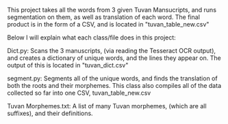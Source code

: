 This project takes all the words from 3 given Tuvan Mansucripts, and runs segmentation on them, as well as translation of each word. 
The final product is in the form of a CSV, and is located in "tuvan_table_new.csv"

Below I will explain what each class/file does in this project:

Dict.py: 
Scans the 3 manuscripts, (via reading the Tesseract OCR output), and creates a dictionary of unique words, and the lines they appear on.
The output of this is located in "tuvan_dict.csv"

segment.py:
Segments all of the unique words, and finds the translation of both the roots and their morphemes. This class also compiles all of the data collected so far into one CSV, tuvan_table_new.csv

Tuvan Morphemes.txt:
A list of many Tuvan morphemes, (which are all suffixes), and their definitions.
